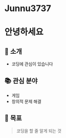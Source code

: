 # Junnu3737
# 안녕하세요 

## 💼 소개
- 코딩에 관심이 있습니다

## 📚 관심 분야
- 게임
- 창의적 문제 해결

## 🎯 목표
> 코딩을 할 줄 알게 되는 것
